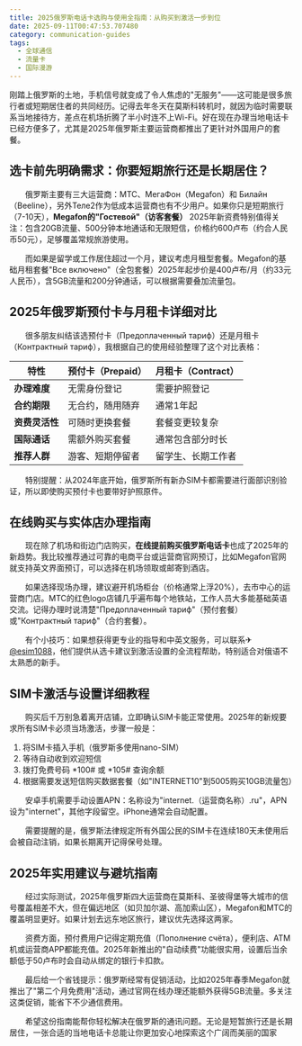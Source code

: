 ```yaml
---
title: 2025俄罗斯电话卡选购与使用全指南：从购买到激活一步到位
date: 2025-09-11T00:47:53.707480
category: communication-guides
tags:
  - 全球通信
  - 流量卡
  - 国际漫游
---
```


刚踏上俄罗斯的土地，手机信号就变成了令人焦虑的"无服务"——这可能是很多旅行者或短期居住者的共同经历。记得去年冬天在莫斯科转机时，就因为临时需要联系当地接待方，差点在机场折腾了半小时连不上Wi-Fi。好在现在办理当地电话卡已经方便多了，尤其是2025年俄罗斯主要运营商都推出了更针对外国用户的套餐。

## 选卡前先明确需求：你要短期旅行还是长期居住？

　　俄罗斯主要有三大运营商：МТС、МегаФон（Megafon）和 Билайн（Beeline），另外Теле2作为低成本运营商也有不少用户。如果你只是短期旅行（7-10天），**Megafon的"Гостевой"（访客套餐）** 2025年新资费特别值得关注：包含20GB流量、500分钟本地通话和无限短信，价格约600卢布（约合人民币50元），足够覆盖常规旅游使用。

　　而如果是留学或工作居住超过一个月，建议考虑月租型套餐。Megafon的基础月租套餐"Все включено"（全包套餐）2025年起步价是400卢布/月（约33元人民币），含5GB流量和200分钟通话，可以根据需要叠加流量包。

## 2025年俄罗斯预付卡与月租卡详细对比

　　很多朋友纠结该选预付卡（Предоплаченный тариф）还是月租卡（Контрактный тариф），我根据自己的使用经验整理了这个对比表格：

| 特性        | 预付卡（Prepaid） | 月租卡（Contract） |
|-------------|-------------------|-------------------|
| **办理难度**   | 无需身份登记      | 需要护照登记      |
| **合约期限**   | 无合约，随用随弃  | 通常1年起         |
| **资费灵活性** | 可随时更换套餐    | 套餐变更较复杂    |
| **国际通话**   | 需额外购买套餐    | 通常包含部分时长  |
| **推荐人群**   | 游客、短期停留者  | 留学生、长期工作者|

　　特别提醒：从2024年底开始，俄罗斯所有新办SIM卡都需要进行面部识别验证，所以即使购买预付卡也要带好护照原件。

## 在线购买与实体店办理指南

　　现在除了机场和街边门店购买，**在线提前购买俄罗斯电话卡**也成了2025年的新趋势。我比较推荐通过可靠的电商平台或运营商官网预订，比如Megafon官网就支持英文界面预订，可以选择在机场领取或邮寄到酒店。

　　如果选择现场办理，建议避开机场柜台（价格通常上浮20%），去市中心的运营商门店。МТС的红色logo店铺几乎遍布每个地铁站，工作人员大多能基础英语交流。记得办理时说清楚"Предоплаченный тариф"（预付套餐）或"Контрактный тариф"（合约套餐）。

　　有个小技巧：如果想获得更专业的指导和中英文服务，可以联系✈[@esim1088](https://t.me/s/esim1088)，他们提供从选卡建议到激活设置的全流程帮助，特别适合对俄语不太熟悉的新手。

## SIM卡激活与设置详细教程

　　购买后千万别急着离开店铺，立即确认SIM卡能正常使用。2025年的新规要求所有SIM卡必须当场激活，步骤一般是：

1.  将SIM卡插入手机（俄罗斯多使用nano-SIM）
2.  等待自动收到欢迎短信
3.  拨打免费号码 *100# 或 *105# 查询余额
4.  根据需要发送短信购买数据套餐（如"INTERNET10"到5005购买10GB流量包）

　　安卓手机需要手动设置APN：名称设为"internet.（运营商名称）.ru"，APN设为"internet"，其他字段留空。iPhone通常会自动配置。

　　需要提醒的是，俄罗斯法律规定所有外国公民的SIM卡在连续180天未使用后会被自动注销，如果长期离开记得保号处理。

## 2025年实用建议与避坑指南

　　经过实际测试，2025年俄罗斯四大运营商在莫斯科、圣彼得堡等大城市的信号覆盖相差不大，但在偏远地区（如贝加尔湖、高加索山区），Megafon和МТС的覆盖明显更好。如果计划去远东地区旅行，建议优先选择这两家。

　　资费方面，预付费用户记得定期充值（Пополнение счёта），便利店、ATM机或运营商APP都能充值。2025年新推出的"自动续费"功能很实用，设置后当余额低于50卢布时会自动从绑定的银行卡扣款。

　　最后给一个省钱提示：俄罗斯经常有促销活动，比如2025年春季Megafon就推出了"第二个月免费用"活动，通过官网在线办理还能额外获得5GB流量。多关注这类促销，能省下不少通信费用。

　　希望这份指南能帮你轻松解决在俄罗斯的通讯问题。无论是短暂旅行还是长期居住，一张合适的当地电话卡总能让你更加安心地探索这个广阔而美丽的国家
